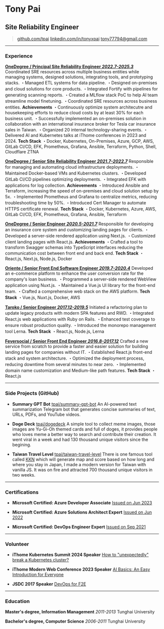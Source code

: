 # Tony Pai
## Site Reliability Engineer

> [github.com/tpai](https://github.com/tpai)
> [linkedin.com/in/tonyxpai](https://www.linkedin.com/in/tonyxpai/)
> [tony77794@gmail.com](mailto:tony77794@gmail.com)

------

### Experience

<u><b>OneDegree / Principal Site Reliability Engineer *2022.7-2025.3*</b></u>
    Coordinated SRE resources across multiple business entities while managing systems, designed solutions, integrating tools, and prototyping stacks.
    ・Managed ETL systems for data pipeline.
    ・Designed on-premises and cloud solutions for core products.
    ・Integrated Fortify with pipelines for generating scanning reports.
    ・Created a MLflow stack PoC to help AI team streamline model finetuning.
    ・Coordinated SRE resources across business entities.
    <b>Achievements</b>
    ・Continuously optimize system architecutre and housekeeping efforts to reduce cloud costs by at least 30% for each business unit.
    ・Successfully implemented an on-premises solution in collaboration with an international insurance broker for Tesla car insurance sales in Taiwan.
    ・Organized 20 internal technology-sharing events.
    ・Delivered AI and Kubernetes talks at iThome conferences in 2023 and 2024.
    <b>Tech Stack</b>
    ・Docker, Kubernetes, On-Premises, Azure, GCP, AWS, GitLab CI/CD, EFK, Prometheus, Grafana, Ansible, Terraform, Python, Shell, Cloudflare ZTNA

<u><b>OneDegree / Senior Site Reliability Engineer *2021.7-2022.7*</b></u>
    Responsible for managing and automating cloud infrastructure deployments.
    ・Maintained Docker-based VMs and Kubernetes clusters.
    ・Developed GitLab CI/CD pipelines optimizing deployments.
    ・Integrated EFK with applications for log collection.
    <b>Achievements</b>
    ・Introduced Ansible and Terraform, increasing the speed of on-premises and cloud solution setup by 5x.
    ・Implemented Prometheus and Grafana to centralize metrics, reducing troubleshooting time by 50%.
    ・Introduced Cert Manager to automate HTTPS certificate renewal.
    <b>Tech Stack</b>
    ・Docker, Kubernetes, Azure, AWS, GitLab CI/CD, EFK, Prometheus, Grafana, Ansible, Terraform

<u><b>OneDegree / Senior Engineer *2020.5-2021.7*</b></u>
    Responsible for developing an insurance core system and customizing landing pages for clients.
    ・Developed a server-side rendered application using Next.js.
    ・Customized client landing pages with React.js.
    <b>Achievements</b>
    ・Crafted a tool to transform Swagger schemas into TypeScript interfaces reducing the communication cost between front end and back end.
    <b>Tech Stack</b>
    ・React.js, Next.js, Node.js, Docker

<u><b>Oriente / Senior Front End Software Engineer  *2019.7-2020.4*</b></u>
    Developed an e-commerce platform to enhance the user conversion rate for the company's loan business.
    ・Programmed a server-side rendered WebView application using Nuxt.js.
    ・Maintained a Vue.js UI library for the front-end team.
    ・Crafted a comprehensive web stack on the AWS platform.
    <b>Tech Stack</b>
    ・Vue.js, Nuxt.js, Docker, AWS

<u><b>Taroko / Senior Engineer  *2017.12-2019.5*</b></u>
    Initiated a refactoring plan to update legacy products with modern SPA features and RWD.
    ・Integrated React.js web applications with Ruby on Rails.
    ・Enhanced test coverage to ensure robust production quality.
    ・Introduced the monorepo management tool Lerna.
    <b>Tech Stack</b>
    ・React.js, Node.js, Lerna

<u><b>Feversocial / Senior Front End Engineer  *2016.8-2017.12*</b></u>
    Crafted a new service from scratch to provide a faster and easier solution for building landing pages for companies without IT.
    ・Established React.js front-end stack and system architecture.
    ・Optimized the deployment process, reducing downtime from several minutes to near zero.
    ・Implemented domain name customization and Medium-like path features.
    <b>Tech Stack</b>
    ・React.js

------

### Side Projects (GitHub)

* **Summary GPT Bot**
    <a href="https://github.com/tpai/summary-gpt-bot" target="_blank"><u>tpai/summary-gpt-bot</u></a>
    An AI-powered text summarization Telegram bot that generates concise summaries of text, URLs, PDFs, and YouTube videos.

* **Doge Deck**
    <a href="https://github.com/tpai/dogedeck" target="_blank"><u>tpai/dogedeck</u></a>
    A simple tool to collect meme images, those images are Yu-Gi-Oh themed cards and full of doges, it provides people who loves meme a better way to search and contribute their creation. It went viral in a week and had 130 thousand unique visitors since the begining.

* **Taiwan Travel Level**
    <a href="https://github.com/tpai/taiwan-travel-level" target="_blank"><u>tpai/taiwan-travel-level</u></a>
    There is one famous tool called <a href="https://uub.jp/kkn/" target="_blank">KKN</a> which will generate map and score based on how long and where you stay in Japan, I made a modern version for Taiwan with vanilla JS. It was on fire and attracted 700 thousand unique visitors in two weeks.

------

### Certifications

* **Microsoft Certified: Azure Developer Associate**
    <a href="https://learn.microsoft.com/api/credentials/share/en-us/tpai/43902CA3FF976EFB?sharingId=394F5F2744B18C24" target="_blank">Issued on Jun 2023</a>

* **Microsoft Certified: Azure Solutions Architect Expert**
    <a href="https://learn.microsoft.com/api/credentials/share/en-us/tpai/E039D997B8B1D1F5?sharingId=394F5F2744B18C24" target="_blank">Issued on Jun 2022</a>

* **Microsoft Certified: DevOps Engineer Expert**
    <a href="https://learn.microsoft.com/api/credentials/share/en-us/tpai/6BAD7DB9DF7A077C?sharingId=394F5F2744B18C24" target="_blank">Issued on Sep 2021</a>

------

### Volunteer

* **iThome Kubernetes Summit 2024 Speaker**
    <a href="https://hackmd.io/@tonypai/HyxfNOXeke#/" target="_blank">How to "unexpectedly" break a Kubernetes cluster?</a>

* **iThome Modern Web Conference 2023 Speaker**
    <a href="https://hackmd.io/@tonypai/ByOtjyXk6#/" target="_blank">AI Basics: An Easy Introduction for Everyone</a>

* **JSDC 2017 Speaker**
    <a href="https://slides.com/tonypai/devops-for-f2e" target="_blank">DevOps for F2E</a>

------

### Education

**Master's degree, Information Management** *2011-2013*
    Tunghai University

**Bachelor's degree, Computer Science** *2006-2011*
    Tunghai University
